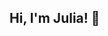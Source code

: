 ## Hi, I'm Julia! 👋

<!--
**juliahusainzada/juliahusainzada** is a ✨ _special_ ✨ repository because its `README.md` (this file) appears on your GitHub profile.![DSCF8748](https://github.com/user-attachments/assets/bb5bd600-19fc-4816-9aa7-47d4bc34677e)


Here are some ideas to get you started:

- 🔭 I’m currently working on ...
- 🌱 I’m currently learning ...
- 👯 I’m looking to collaborate on ...
- 🤔 I’m looking for help with ...
- 💬 Ask me about ...
- 📫 How to reach me: ...
- 😄 Pronouns: ...
- ⚡ Fun fact: ...
-->
